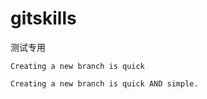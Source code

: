 # gitskills
测试专用

```
Creating a new branch is quick
```

```
Creating a new branch is quick AND simple.
```

